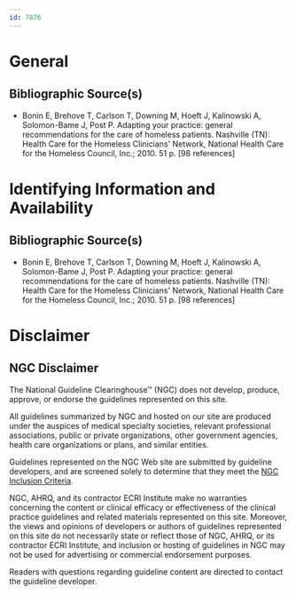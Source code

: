 ```yaml
---
id: 7876
---
```


# General

## Bibliographic Source(s)

- Bonin E, Brehove T, Carlson T, Downing M, Hoeft J, Kalinowski A, Solomon-Bame J, Post P. Adapting your practice: general recommendations for the care of homeless patients. Nashville (TN): Health Care for the Homeless Clinicians' Network, National Health Care for the Homeless Council, Inc.; 2010. 51 p. [98 references]

# Identifying Information and Availability

## Bibliographic Source(s)

- Bonin E, Brehove T, Carlson T, Downing M, Hoeft J, Kalinowski A, Solomon-Bame J, Post P. Adapting your practice: general recommendations for the care of homeless patients. Nashville (TN): Health Care for the Homeless Clinicians' Network, National Health Care for the Homeless Council, Inc.; 2010. 51 p. [98 references]

# Disclaimer

## NGC Disclaimer

The National Guideline Clearinghouse™ (NGC) does not develop, produce, approve, or endorse the guidelines represented on this site.

All guidelines summarized by NGC and hosted on our site are produced under the auspices of medical specialty societies, relevant professional associations, public or private organizations, other government agencies, health care organizations or plans, and similar entities.

Guidelines represented on the NGC Web site are submitted by guideline developers, and are screened solely to determine that they meet the [NGC Inclusion Criteria](/help-and-about/summaries/inclusion-criteria).

NGC, AHRQ, and its contractor ECRI Institute make no warranties concerning the content or clinical efficacy or effectiveness of the clinical practice guidelines and related materials represented on this site. Moreover, the views and opinions of developers or authors of guidelines represented on this site do not necessarily state or reflect those of NGC, AHRQ, or its contractor ECRI Institute, and inclusion or hosting of guidelines in NGC may not be used for advertising or commercial endorsement purposes.

Readers with questions regarding guideline content are directed to contact the guideline developer.

